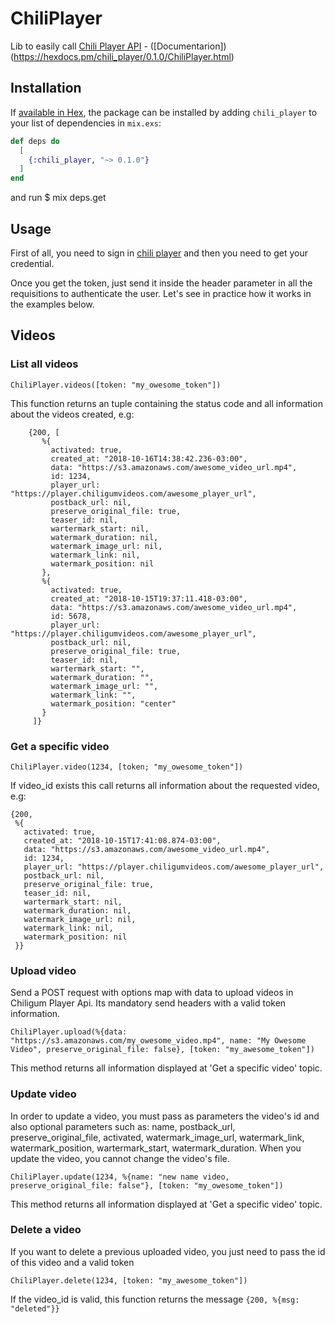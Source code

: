 # ChiliPlayer
Lib to easily call [Chili Player API](https://player.chiligumvideos.com/) - ([Documentarion])(https://hexdocs.pm/chili_player/0.1.0/ChiliPlayer.html)

## Installation

If [available in Hex](https://hex.pm/docs/publish), the package can be installed
by adding `chili_player` to your list of dependencies in `mix.exs`:

```elixir
def deps do
  [
    {:chili_player, "~> 0.1.0"}
  ]
end
```

and run $ mix deps.get




## Usage

First of all, you need to sign in [chili player](https://player.chiligumvideos.com/) and then you need to get your credential.

Once you get the token, just send it inside the header parameter in all the requisitions to authenticate the user. Let's see in practice how it works in the examples below.

## Videos


### List all videos

    ChiliPlayer.videos([token: "my_owesome_token"])
    
This function returns an tuple containing the status code and all information about the videos created, e.g:

    
        {200, [
           %{
             activated: true,
             created_at: "2018-10-16T14:38:42.236-03:00",
             data: "https://s3.amazonaws.com/awesome_video_url.mp4",
             id: 1234,
             player_url: "https://player.chiligumvideos.com/awesome_player_url",
             postback_url: nil,
             preserve_original_file: true,
             teaser_id: nil,
             wartermark_start: nil,
             watermark_duration: nil,
             watermark_image_url: nil,
             watermark_link: nil,
             watermark_position: nil
           },
           %{
             activated: true,
             created_at: "2018-10-15T19:37:11.418-03:00",
             data: "https://s3.amazonaws.com/awesome_video_url.mp4",
             id: 5678,
             player_url: "https://player.chiligumvideos.com/awesome_player_url",
             postback_url: nil,
             preserve_original_file: true,
             teaser_id: nil,
             wartermark_start: "",
             watermark_duration: "",
             watermark_image_url: "",
             watermark_link: "",
             watermark_position: "center"
           }
         ]}




### Get a specific video

    ChiliPlayer.video(1234, [token; "my_owesome_token"])

If video_id exists this call returns all information about the requested video, e.g:

    {200,
     %{
       activated: true,
       created_at: "2018-10-15T17:41:08.874-03:00",
       data: "https://s3.amazonaws.com/awesome_video_url.mp4",
       id: 1234,
       player_url: "https://player.chiligumvideos.com/awesome_player_url",
       postback_url: nil,
       preserve_original_file: true,
       teaser_id: nil,
       wartermark_start: nil,
       watermark_duration: nil,
       watermark_image_url: nil,
       watermark_link: nil,
       watermark_position: nil
     }}

### Upload video
Send a POST request with options map with data to upload videos in Chiligum Player Api. Its mandatory send headers with a valid token information.

    ChiliPlayer.upload(%{data: "https://s3.amazonaws.com/my_owesome_video.mp4", name: "My Owesome Video", preserve_original_file: false}, [token: "my_awesome_token"])

This method returns all information displayed at 'Get a specific video' topic.

### Update video
In order to update a video, you must pass as parameters the video's id and also optional parameters such as: name, postback_url, preserve_original_file, activated, watermark_image_url, watermark_link, watermark_position, wartermark_start, watermark_duration. When you update the video, you cannot change the video's file.

    ChiliPlayer.update(1234, %{name: "new name video, preserve_original_file: false"}, [token: "my_owesome_token"])


This method returns all information displayed at 'Get a specific video' topic.

### Delete a video
If you want to delete a previous uploaded video, you just need to pass the id of this video and a valid token

    ChiliPlayer.delete(1234, [token: "my_awesome_token"])    

If the video_id is valid, this function returns the message `{200, %{msg: "deleted"}}`

